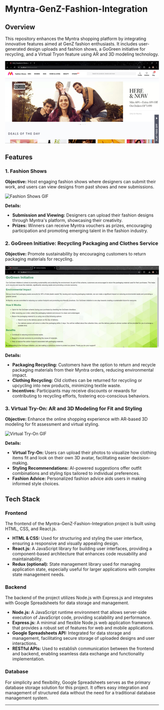 # Myntra-GenZ-Fashion-Integration

## Overview
This repository enhances the Myntra shopping platform by integrating innovative features aimed at GenZ fashion enthusiasts. It includes user-generated design uploads and fashion shows, a GoGreen initiative for recycling, and a Virtual Tryon feature using AR and 3D modeling technology.

![Overview Image](/Image&Videos/Overview.png)

## Features

### 1. Fashion Shows
**Objective:** Host engaging fashion shows where designers can submit their work, and users can view designs from past shows and new submissions.

![Fashion Shows GIF](/Image&Videos/FashionShow.gif)

**Details:**
- **Submission and Viewing:** Designers can upload their fashion designs through Myntra's platform, showcasing their creativity.
- **Prizes:** Winners can receive Myntra vouchers as prizes, encouraging participation and promoting emerging talent in the fashion industry.

### 2. GoGreen Initiative: Recycling Packaging and Clothes Service
**Objective:** Promote sustainability by encouraging customers to return packaging materials for recycling.

![GoGreen Image](/Image&Videos/GoGreen.png)

**Details:**
- **Packaging Recycling:** Customers have the option to return and recycle packaging materials from their Myntra orders, reducing environmental impact.
- **Clothing Recycling:** Old clothes can be returned for recycling or upcycling into new products, minimizing textile waste.
- **Incentives:** Participants may receive discounts or rewards for contributing to recycling efforts, fostering eco-conscious behaviors.

### 3. Virtual Try-On: AR and 3D Modeling for Fit and Styling
**Objective:** Enhance the online shopping experience with AR-based 3D modeling for fit assessment and virtual styling.

![Virtual Try-On GIF](/Image&Videos/Fashion_Show.gif)

**Details:**
- **Virtual Try-On:** Users can upload their photos to visualize how clothing items fit and look on their own 3D avatar, facilitating easier decision-making.
- **Styling Recommendations:** AI-powered suggestions offer outfit combinations and styling tips tailored to individual preferences.
- **Fashion Advice:** Personalized fashion advice aids users in making informed style choices.

## Tech Stack

### Frontend
The frontend of the Myntra-GenZ-Fashion-Integration project is built using HTML, CSS, and React.js.

- **HTML & CSS:** Used for structuring and styling the user interface, ensuring a responsive and visually appealing design.
- **React.js:** A JavaScript library for building user interfaces, providing a component-based architecture that enhances code reusability and maintainability.
- **Redux (optional):** State management library used for managing application state, especially useful for larger applications with complex state management needs.

### Backend
The backend of the project utilizes Node.js with Express.js and integrates with Google Spreadsheets for data storage and management.

- **Node.js:** A JavaScript runtime environment that allows server-side execution of JavaScript code, providing scalability and performance.
- **Express.js:** A minimal and flexible Node.js web application framework that provides a robust set of features for web and mobile applications.
- **Google Spreadsheets API:** Integrated for data storage and management, facilitating secure storage of uploaded designs and user interactions.
- **RESTful APIs:** Used to establish communication between the frontend and backend, enabling seamless data exchange and functionality implementation.

### Database
For simplicity and flexibility, Google Spreadsheets serves as the primary database storage solution for this project. It offers easy integration and management of structured data without the need for a traditional database management system.

---
